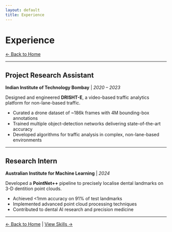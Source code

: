 ```yaml
---
layout: default
title: Experience
---
```


# Experience

[← Back to Home](/)

---

## Project Research Assistant
**Indian Institute of Technology Bombay** | *2020 – 2023*

Designed and engineered **DRISHT-E**, a video-based traffic analytics platform for non-lane-based traffic.

- Curated a drone dataset of ~186k frames with 4M bounding-box annotations
- Trained multiple object-detection networks delivering state-of-the-art accuracy
- Developed algorithms for traffic analysis in complex, non-lane-based environments

---

## Research Intern
**Australian Institute for Machine Learning** | *2024*

Developed a **PointNet++** pipeline to precisely localise dental landmarks on 3-D dentition point clouds.

- Achieved <1mm accuracy on 91% of test landmarks
- Implemented advanced point cloud processing techniques
- Contributed to dental AI research and precision medicine

---

[← Back to Home](/) | [View Skills →](/skills)
